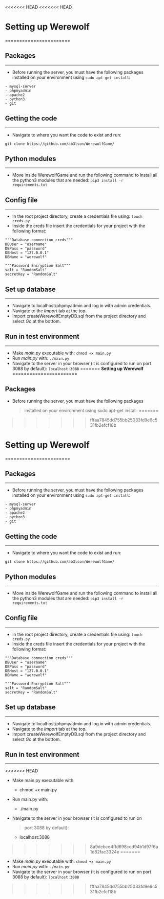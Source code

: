 <<<<<<< HEAD
<<<<<<< HEAD

# Setting up Werewolf

=======================
## Packages

--------
- Before running the server, you must have the following packages installed on your environment using `sudo apt-get install`:
```
- mysql-server
- phpmyadmin
- apache2
- python3
- git
```
  
## Getting the code

----------------

- Navigate to where you want the code to exist and run:

`git clone https://github.com/ab3lson/WerewolfGame/`

## Python modules

--------------
- Move inside WerewolfGame and run the following command to install all the python3 modules that are needed:
`pip3 install -r requirements.txt`
## Config file

-----------
- In the root project directory, create a credentials file using:
`touch creds.py`
- Inside the creds file insert the credentials for your project with the following format:
```
"""Database connection creds"""
DBUser = "username"
DBPass = "password"
DBHost = "127.0.0.1"
DBName = "werewolf"

"""Password Encryption Salt"""
salt = "RandomSalt"
secretKey = "RandomSalt"
```
  

## Set up database

---------------
- Navigate to localhost/phpmyadmin and log in with admin credentials.
- Navigate to the *Import* tab at the top.
- Import createWerewolfEmptyDB.sql from the project directory and select *Go* at the bottom.

  

## Run in test environment

-----------------------
- Make *main.py* executable with:
`chmod +x main.py`
- Run *main.py* with:
`./main.py`
- Navigate to the server in your browser (it is configured to run on port 3088 by default):
 `localhost:3088`
=======
**Setting up Werewolf**
=======================

Packages
--------

-   Before running the server, you must have the following packages
    > installed on your environment using sudo apt-get install:
=======
>>>>>>> fffaa7845dd755bb25033fd9e6c531fb2efcf18b

# Setting up Werewolf

=======================
## Packages

--------
- Before running the server, you must have the following packages installed on your environment using `sudo apt-get install`:
```
- mysql-server
- phpmyadmin
- apache2
- python3
- git
```
  
## Getting the code

----------------

- Navigate to where you want the code to exist and run:

`git clone https://github.com/ab3lson/WerewolfGame/`

## Python modules

--------------
- Move inside WerewolfGame and run the following command to install all the python3 modules that are needed:
`pip3 install -r requirements.txt`
## Config file

-----------
- In the root project directory, create a credentials file using:
`touch creds.py`
- Inside the creds file insert the credentials for your project with the following format:
```
"""Database connection creds"""
DBUser = "username"
DBPass = "password"
DBHost = "127.0.0.1"
DBName = "werewolf"

"""Password Encryption Salt"""
salt = "RandomSalt"
secretKey = "RandomSalt"
```
  

## Set up database

---------------
- Navigate to localhost/phpmyadmin and log in with admin credentials.
- Navigate to the *Import* tab at the top.
- Import createWerewolfEmptyDB.sql from the project directory and select *Go* at the bottom.

  

## Run in test environment

-----------------------
<<<<<<< HEAD

-   Make main.py executable with:

    -   chmod +x main.py

-   Run main.py with:

    -   ./main.py

-   Navigate to the server in your browser (it is configured to run on
    > port 3088 by default):

    -   localhost:3088
>>>>>>> 8a9debce4ffd698ccd94b1d97f6a1d82fac3324e
=======
- Make *main.py* executable with:
`chmod +x main.py`
- Run *main.py* with:
`./main.py`
- Navigate to the server in your browser (it is configured to run on port 3088 by default):
 `localhost:3088`
>>>>>>> fffaa7845dd755bb25033fd9e6c531fb2efcf18b
